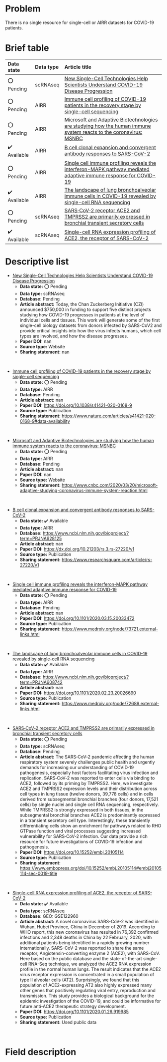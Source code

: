 # Problem
There is no single resource for single-cell or AIRR datasets for COVID-19 patients.


# Brief table
| Data state                   | Data type   | Article title                                                                                                                                     |
|:-----------------------------|:------------|:--------------------------------------------------------------------------------------------------------------------------------------------------|
| :o: Pending                  | scRNAseq    | <a name="0_short"></a>[New Single-Cell Technologies Help Scientists Understand COVID-19 Disease Progression](#0_long)                             |
| :o: Pending                  | AIRR        | <a name="1_short"></a>[Immune cell profiling of COVID-19 patients in the recovery stage by single-cell sequencing](#1_long)                       |
| :o: Pending                  | AIRR        | <a name="2_short"></a>[Microsoft and Adaptive Biotechnologies are studying how the human immune system reacts to the coronavirus: MSNBC](#2_long) |
| :heavy_check_mark: Available | AIRR        | <a name="3_short"></a>[B cell clonal expansion and convergent antibody responses to SARS-CoV-2](#3_long)                                          |
| :o: Pending                  | AIRR        | <a name="4_short"></a>[Single cell immune profiling reveals the interferon-MAPK pathway mediated adaptive immune response for COVID-19](#4_long)  |
| :heavy_check_mark: Available | AIRR        | <a name="5_short"></a>[The landscape of lung bronchoalveolar immune cells in COVID-19 revealed by single-cell RNA sequencing](#5_long)            |
| :o: Pending                  | scRNAseq    | <a name="6_short"></a>[SARS‐CoV‐2 receptor ACE2 and TMPRSS2 are primarily expressed in bronchial transient secretory cells](#6_long)              |
| :heavy_check_mark: Available | scRNAseq    | <a name="7_short"></a>[Single-cell RNA expression profiling of ACE2, the receptor of SARS-CoV-2](#7_long)                                         |

# Descriptive list
- <a name="0_long"></a>[New Single-Cell Technologies Help Scientists Understand COVID-19 Disease Progression](#0_short)
  - **Data state:** :o: Pending
  - **Data type:** scRNAseq
  - **Database:** Pending
  - **Article abstract:** Today, the Chan Zuckerberg Initiative (CZI) announced $750,000 in funding to support five distinct projects studying how COVID-19 progresses in patients at the level of individual cells and tissues. This work will generate some of the first single-cell biology datasets from donors infected by SARS-CoV2 and provide critical insights into how the virus infects humans, which cell types are involved, and how the disease progresses.
  - **Paper DOI:** nan
  - **Source type:** Website
  - **Sharing statement:** nan
<br/>

- <a name="1_long"></a>[Immune cell profiling of COVID-19 patients in the recovery stage by single-cell sequencing](#1_short)
  - **Data state:** :o: Pending
  - **Data type:** AIRR
  - **Database:** Pending
  - **Article abstract:** nan
  - **Paper DOI:** https://doi.org/10.1038/s41421-020-0168-9
  - **Source type:** Publication
  - **Sharing statement:** https://www.nature.com/articles/s41421-020-0168-9#data-availability
<br/>

- <a name="2_long"></a>[Microsoft and Adaptive Biotechnologies are studying how the human immune system reacts to the coronavirus: MSNBC](#2_short)
  - **Data state:** :o: Pending
  - **Data type:** AIRR
  - **Database:** Pending
  - **Article abstract:** nan
  - **Paper DOI:** nan
  - **Source type:** Website
  - **Sharing statement:** https://www.cnbc.com/2020/03/20/microsoft-adaptive-studying-coronavirus-immune-system-reaction.html
<br/>

- <a name="3_long"></a>[B cell clonal expansion and convergent antibody responses to SARS-CoV-2](#3_short)
  - **Data state:** :heavy_check_mark: Available
  - **Data type:** AIRR
  - **Database:** https://www.ncbi.nlm.nih.gov/bioproject/?term=PRJNA628125
  - **Article abstract:** nan
  - **Paper DOI:** https://dx.doi.org/10.21203/rs.3.rs-27220/v1
  - **Source type:** Publication
  - **Sharing statement:** https://www.researchsquare.com/article/rs-27220/v1 
<br/>

- <a name="4_long"></a>[Single cell immune profiling reveals the interferon-MAPK pathway mediated adaptive immune response for COVID-19](#4_short)
  - **Data state:** :o: Pending
  - **Data type:** AIRR
  - **Database:** Pending
  - **Article abstract:** nan
  - **Paper DOI:** https://doi.org/10.1101/2020.03.15.20033472
  - **Source type:** Publication
  - **Sharing statement:** https://www.medrxiv.org/node/73721.external-links.html
<br/>

- <a name="5_long"></a>[The landscape of lung bronchoalveolar immune cells in COVID-19 revealed by single-cell RNA sequencing](#5_short)
  - **Data state:** :heavy_check_mark: Available
  - **Data type:** AIRR
  - **Database:** https://www.ncbi.nlm.nih.gov/bioproject/?term=PRJNA608742
  - **Article abstract:** nan
  - **Paper DOI:** https://doi.org/10.1101/2020.02.23.20026690
  - **Source type:** Publication
  - **Sharing statement:** https://www.medrxiv.org/node/72689.external-links.html
<br/>

- <a name="6_long"></a>[SARS‐CoV‐2 receptor ACE2 and TMPRSS2 are primarily expressed in bronchial transient secretory cells](#6_short)
  - **Data state:** :o: Pending
  - **Data type:** scRNAseq
  - **Database:** Pending
  - **Article abstract:** The SARS‐CoV‐2 pandemic affecting the human respiratory system severely challenges public health and urgently demands for increasing our understanding of COVID‐19 pathogenesis, especially host factors facilitating virus infection and replication. SARS‐CoV‐2 was reported to enter cells via binding to ACE2, followed by its priming by TMPRSS2. Here, we investigate ACE2 and TMPRSS2 expression levels and their distribution across cell types in lung tissue (twelve donors, 39,778 cells) and in cells derived from subsegmental bronchial branches (four donors, 17,521 cells) by single nuclei and single cell RNA sequencing, respectively. While TMPRSS2 is strongly expressed in both tissues, in the subsegmental bronchial branches ACE2 is predominantly expressed in a transient secretory cell type. Interestingly, these transiently differentiating cells show an enrichment for pathways related to RHO GTPase function and viral processes suggesting increased vulnerability for SARS‐CoV‐2 infection. Our data provide a rich resource for future investigations of COVID‐19 infection and pathogenesis.
  - **Paper DOI:** https://doi.org/10.15252/embj.20105114
  - **Source type:** Publication
  - **Sharing statement:** https://www.embopress.org/doi/10.15252/embj.20105114#embj20105114-sec-0019-title
<br/>

- <a name="7_long"></a>[Single-cell RNA expression profiling of ACE2, the receptor of SARS-CoV-2](#7_short)
  - **Data state:** :heavy_check_mark: Available
  - **Data type:** scRNAseq
  - **Database:** GEO: GSE122960
  - **Article abstract:** A novel coronavirus SARS-CoV-2 was identified in Wuhan, Hubei Province, China in December of 2019. According to WHO report, this new coronavirus has resulted in 76,392 confirmed infections and 2,348 deaths in China by 22 February, 2020, with additional patients being identified in a rapidly growing number internationally. SARS-CoV-2 was reported to share the same receptor, Angiotensin-converting enzyme 2 (ACE2), with SARS-CoV. Here based on the public database and the state-of-the-art single-cell RNA-Seq technique, we analyzed the ACE2 RNA expression profile in the normal human lungs. The result indicates that the ACE2 virus receptor expression is concentrated in a small population of type II alveolar cells (AT2). Surprisingly, we found that this population of ACE2-expressing AT2 also highly expressed many other genes that positively regulating viral entry, reproduction and transmission. This study provides a biological background for the epidemic investigation of the COVID-19, and could be informative for future anti-ACE2 therapeutic strategy development.
  - **Paper DOI:** https://doi.org/10.1101/2020.01.26.919985
  - **Source type:** Publication
  - **Sharing statement:** Used public data
<br/>



# Field description



